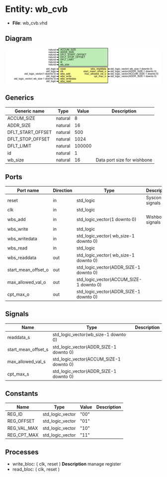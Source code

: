 # Entity: wb_cvb

- **File**: wb_cvb.vhd
## Diagram

![Diagram](wb_cvb.svg "Diagram")
## Generics

| Generic name      | Type    | Value  | Description                  |
| ----------------- | ------- | ------ | ---------------------------- |
| ACCUM_SIZE        | natural | 8      |                              |
| ADDR_SIZE         | natural | 16     |                              |
| DFLT_START_OFFSET | natural | 500    |                              |
| DFLT_STOP_OFFSET  | natural | 1024   |                              |
| DFLT_LIMIT        | natural | 100000 |                              |
| id                | natural | 1      |                              |
| wb_size           | natural | 16     |  Data port size for wishbone |
## Ports

| Port name           | Direction | Type                                    | Description      |
| ------------------- | --------- | --------------------------------------- | ---------------- |
| reset               | in        | std_logic                               | Syscon signals   |
| clk                 | in        | std_logic                               |                  |
| wbs_add             | in        | std_logic_vector(1 downto 0)            | Wishbone signals |
| wbs_write           | in        | std_logic                               |                  |
| wbs_writedata       | in        | std_logic_vector( wb_size-1 downto 0)   |                  |
| wbs_read            | in        | std_logic                               |                  |
| wbs_readdata        | out       | std_logic_vector( wb_size-1 downto 0)   |                  |
| start_mean_offset_o | out       | std_logic_vector(ADDR_SIZE-1 downto 0)  |                  |
| max_allowed_val_o   | out       | std_logic_vector(ACCUM_SIZE-1 downto 0) |                  |
| cpt_max_o           | out       | std_logic_vector(ADDR_SIZE-1 downto 0)  |                  |
## Signals

| Name                | Type                                    | Description |
| ------------------- | --------------------------------------- | ----------- |
| readdata_s          | std_logic_vector(wb_size-1 downto 0)    |             |
| start_mean_offset_s | std_logic_vector(ADDR_SIZE-1 downto 0)  |             |
| max_allowed_val_s   | std_logic_vector(ACCUM_SIZE-1 downto 0) |             |
| cpt_max_s           | std_logic_vector(ADDR_SIZE-1 downto 0)  |             |
## Constants

| Name        | Type             | Value | Description |
| ----------- | ---------------- | ----- | ----------- |
| REG_ID      | std_logic_vector |  "00" |             |
| REG_OFFSET  | std_logic_vector | "01"  |             |
| REG_VAL_MAX | std_logic_vector | "10"  |             |
| REG_CPT_MAX | std_logic_vector | "11"  |             |
## Processes
- write_bloc: ( clk, reset )
**Description**
 manage register 
- read_bloc: ( clk, reset )
